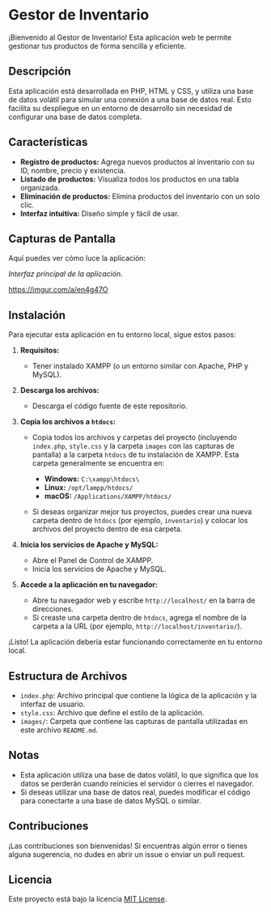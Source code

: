 # Gestor de Inventario

¡Bienvenido al Gestor de Inventario! Esta aplicación web te permite gestionar tus productos de forma sencilla y eficiente.

## Descripción

Esta aplicación está desarrollada en PHP, HTML y CSS, y utiliza una base de datos volátil para simular una conexión a una base de datos real. Esto facilita su despliegue en un entorno de desarrollo sin necesidad de configurar una base de datos completa.

## Características

*   **Registro de productos:** Agrega nuevos productos al inventario con su ID, nombre, precio y existencia.
*   **Listado de productos:** Visualiza todos los productos en una tabla organizada.
*   **Eliminación de productos:** Elimina productos del inventario con un solo clic.
*   **Interfaz intuitiva:** Diseño simple y fácil de usar.

## Capturas de Pantalla

Aquí puedes ver cómo luce la aplicación:


*Interfaz principal de la aplicación.*


https://imgur.com/a/en4g47O


## Instalación

Para ejecutar esta aplicación en tu entorno local, sigue estos pasos:

1.  **Requisitos:**
    *   Tener instalado XAMPP (o un entorno similar con Apache, PHP y MySQL).

2.  **Descarga los archivos:**
    *   Descarga el código fuente de este repositorio.

3.  **Copia los archivos a `htdocs`:**
    *   Copia todos los archivos y carpetas del proyecto (incluyendo `index.php`, `style.css` y la carpeta `images` con las capturas de pantalla) a la carpeta `htdocs` de tu instalación de XAMPP.  Esta carpeta generalmente se encuentra en:
        *   **Windows:** `C:\xampp\htdocs\`
        *   **Linux:** `/opt/lampp/htdocs/`
        *   **macOS:** `/Applications/XAMPP/htdocs/`

    *   Si deseas organizar mejor tus proyectos, puedes crear una nueva carpeta dentro de `htdocs` (por ejemplo, `inventario`) y colocar los archivos del proyecto dentro de esa carpeta.

4.  **Inicia los servicios de Apache y MySQL:**
    *   Abre el Panel de Control de XAMPP.
    *   Inicia los servicios de Apache y MySQL.

5.  **Accede a la aplicación en tu navegador:**
    *   Abre tu navegador web y escribe `http://localhost/` en la barra de direcciones.
    *   Si creaste una carpeta dentro de `htdocs`, agrega el nombre de la carpeta a la URL (por ejemplo, `http://localhost/inventario/`).

¡Listo! La aplicación debería estar funcionando correctamente en tu entorno local.

## Estructura de Archivos

*   `index.php`: Archivo principal que contiene la lógica de la aplicación y la interfaz de usuario.
*   `style.css`: Archivo que define el estilo de la aplicación.
*   `images/`: Carpeta que contiene las capturas de pantalla utilizadas en este archivo `README.md`.

## Notas

*   Esta aplicación utiliza una base de datos volátil, lo que significa que los datos se perderán cuando reinicies el servidor o cierres el navegador.
*   Si deseas utilizar una base de datos real, puedes modificar el código para conectarte a una base de datos MySQL o similar.

## Contribuciones

¡Las contribuciones son bienvenidas! Si encuentras algún error o tienes alguna sugerencia, no dudes en abrir un issue o enviar un pull request.

## Licencia

Este proyecto está bajo la licencia [MIT License](LICENSE).
